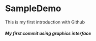 # SampleDemo
This is my first introduction with Github


##### My first commit using graphics interface


